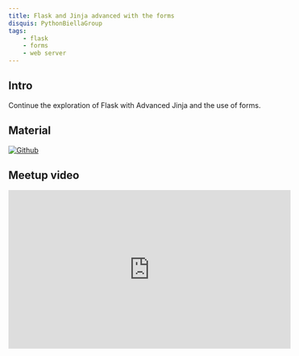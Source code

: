 ```yaml
---
title: Flask and Jinja advanced with the forms
disquis: PythonBiellaGroup
tags:
    - flask
    - forms
    - web server
---
```

## Intro

Continue the exploration of Flask with Advanced Jinja and the use of forms.

## Material

[![Github](https://img.shields.io/badge/GitHub-181717.svg?style=for-the-badge&logo=GitHub&logoColor=white)](https://github.com/PythonBiellaGroup/MaterialeSerate/tree/master/Flask/Lezione2)

## Meetup video

<iframe width="560" height="315" src="https://www.youtube.com/embed/7v39odgWmS4?si=t0QM5Su8yxwznruR" title="YouTube video player" frameborder="0" allow="accelerometer; autoplay; clipboard-write; encrypted-media; gyroscope; picture-in-picture; web-share" allowfullscreen></iframe>